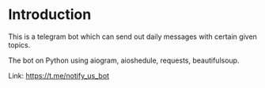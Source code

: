 # Introduction
This is a telegram bot which can send out daily messages with certain given topics. 

The bot on Python using aiogram, aioshedule, requests, beautifulsoup.

Link: https://t.me/notify_us_bot